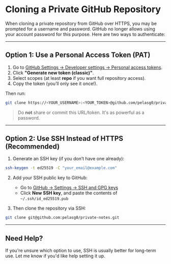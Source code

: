 
# Cloning a Private GitHub Repository

When cloning a private repository from GitHub over HTTPS, you may be prompted for a username and password. GitHub no longer allows using your account password for this purpose. Here are two ways to authenticate:

---

## Option 1: Use a Personal Access Token (PAT)

1. Go to [GitHub Settings → Developer settings → Personal access tokens](https://github.com/settings/tokens).
2. Click **"Generate new token (classic)"**.
3. Select scopes (at least **repo** if you want full repository access).
4. Copy the token (you’ll only see it once!).

Then run:

```bash
git clone https://<YOUR_USERNAME>:<YOUR_TOKEN>@github.com/pelasg0/private-notes.git
```

> Do **not** share or commit this URL/token. It's as powerful as a password.

---

## Option 2: Use SSH Instead of HTTPS (Recommended)

1. Generate an SSH key (if you don’t have one already):

```bash
ssh-keygen -t ed25519 -C "your_email@example.com"
```

2. Add your SSH public key to GitHub:
   - Go to [GitHub → Settings → SSH and GPG keys](https://github.com/settings/keys)
   - Click **New SSH key**, and paste the contents of `~/.ssh/id_ed25519.pub`

3. Then clone the repository via SSH:

```bash
git clone git@github.com:pelasg0/private-notes.git
```

---

## Need Help?

If you're unsure which option to use, SSH is usually better for long-term use. Let me know if you'd like help setting it up.
